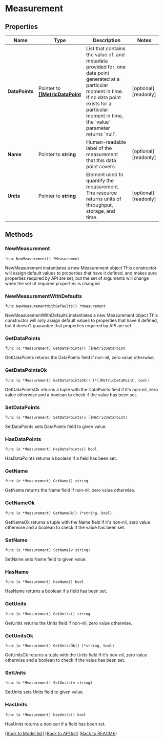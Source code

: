 # Measurement

## Properties

Name | Type | Description | Notes
------------ | ------------- | ------------- | -------------
**DataPoints** | Pointer to [**[]MetricDataPoint**](MetricDataPoint.md) | List that contains the value of, and metadata provided for, one data point generated at a particular moment in time. If no data point exists for a particular moment in time, the &#x60;value&#x60; parameter returns &#x60;null&#x60;. | [optional] [readonly] 
**Name** | Pointer to **string** | Human-readable label of the measurement that this data point covers. | [optional] [readonly] 
**Units** | Pointer to **string** | Element used to quantify the measurement. The resource returns units of throughput, storage, and time. | [optional] [readonly] 

## Methods

### NewMeasurement

`func NewMeasurement() *Measurement`

NewMeasurement instantiates a new Measurement object
This constructor will assign default values to properties that have it defined,
and makes sure properties required by API are set, but the set of arguments
will change when the set of required properties is changed

### NewMeasurementWithDefaults

`func NewMeasurementWithDefaults() *Measurement`

NewMeasurementWithDefaults instantiates a new Measurement object
This constructor will only assign default values to properties that have it defined,
but it doesn't guarantee that properties required by API are set

### GetDataPoints

`func (o *Measurement) GetDataPoints() []MetricDataPoint`

GetDataPoints returns the DataPoints field if non-nil, zero value otherwise.

### GetDataPointsOk

`func (o *Measurement) GetDataPointsOk() (*[]MetricDataPoint, bool)`

GetDataPointsOk returns a tuple with the DataPoints field if it's non-nil, zero value otherwise
and a boolean to check if the value has been set.

### SetDataPoints

`func (o *Measurement) SetDataPoints(v []MetricDataPoint)`

SetDataPoints sets DataPoints field to given value.

### HasDataPoints

`func (o *Measurement) HasDataPoints() bool`

HasDataPoints returns a boolean if a field has been set.

### GetName

`func (o *Measurement) GetName() string`

GetName returns the Name field if non-nil, zero value otherwise.

### GetNameOk

`func (o *Measurement) GetNameOk() (*string, bool)`

GetNameOk returns a tuple with the Name field if it's non-nil, zero value otherwise
and a boolean to check if the value has been set.

### SetName

`func (o *Measurement) SetName(v string)`

SetName sets Name field to given value.

### HasName

`func (o *Measurement) HasName() bool`

HasName returns a boolean if a field has been set.

### GetUnits

`func (o *Measurement) GetUnits() string`

GetUnits returns the Units field if non-nil, zero value otherwise.

### GetUnitsOk

`func (o *Measurement) GetUnitsOk() (*string, bool)`

GetUnitsOk returns a tuple with the Units field if it's non-nil, zero value otherwise
and a boolean to check if the value has been set.

### SetUnits

`func (o *Measurement) SetUnits(v string)`

SetUnits sets Units field to given value.

### HasUnits

`func (o *Measurement) HasUnits() bool`

HasUnits returns a boolean if a field has been set.


[[Back to Model list]](../README.md#documentation-for-models) [[Back to API list]](../README.md#documentation-for-api-endpoints) [[Back to README]](../README.md)


